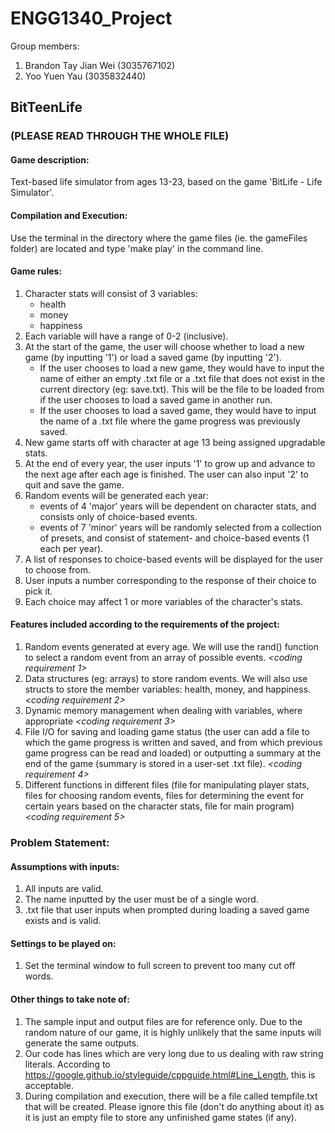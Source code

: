 # ENGG1340_Project

Group members: 
1. Brandon Tay Jian Wei (3035767102) 
2. Yoo Yuen Yau (3035832440)

## **BitTeenLife**
### (PLEASE READ THROUGH THE WHOLE FILE)

#### Game description: 
Text-based life simulator from ages 13-23, based on the game 'BitLife - Life Simulator'. 

#### Compilation and Execution:
Use the terminal in the directory where the game files (ie. the gameFiles folder) are located and type 'make play' in the command line.

#### Game rules: 
1. Character stats will consist of 3 variables:
   - health
   - money
   - happiness
2. Each variable will have a range of 0-2 (inclusive).
3. At the start of the game, the user will choose whether to load a new game (by inputting '1') or load a saved game (by inputting '2'). 
   - If the user chooses to load a new game, they would have to input the name of either an empty .txt file or a .txt file that does not exist in the current directory (eg: save.txt). This will be the file to be loaded from if the user chooses to load a saved game in another run.
   - If the user chooses to load a saved game, they would have to input the name of a .txt file where the game progress was previously saved.
4. New game starts off with character at age 13 being assigned upgradable stats. 
5. At the end of every year, the user inputs '1' to grow up and advance to the next age after each age is finished. The user can also input '2' to quit and save the game.
6. Random events will be generated each year:
   - events of 4 'major' years will be dependent on character stats, and consists only of choice-based events.
   - events of 7 'minor' years will be randomly selected from a collection of presets, and consist of statement- and choice-based events (1 each per year).
7. A list of responses to choice-based events will be displayed for the user to choose from.
8. User inputs a number corresponding to the response of their choice to pick it. 
9. Each choice may affect 1 or more variables of the character's stats.

#### Features included according to the requirements of the project:
1. Random events generated at every age. We will use the rand() function to select a random event from an array of possible events. *<coding requirement 1>*
2. Data structures (eg: arrays) to store random events. We will also use structs to store the member variables: health, money, and happiness. *<coding requirement 2>*
3. Dynamic memory management when dealing with variables, where appropriate *<coding requirement 3>*
4. File I/O for saving and loading game status (the user can add a file to which the game progress is written and saved, and from which previous game progress can be read and loaded) or outputting a summary at the end of the game (summary is stored in a user-set .txt file). *<coding requirement 4>*
5. Different functions in different files (file for manipulating player stats, files for choosing random events, files for determining the event for certain years based on the character stats, file for main program) *<coding requirement 5>*

### Problem Statement:
#### Assumptions with inputs:
1. All inputs are valid.
2. The name inputted by the user must be of a single word.
3. .txt file that user inputs when prompted during loading a saved game exists and is valid.
#### Settings to be played on:
1. Set the terminal window to full screen to prevent too many cut off words.
#### Other things to take note of:
1. The sample input and output files are for reference only. Due to the random nature of our game, it is highly unlikely that the same inputs will generate the same outputs.
2. Our code has lines which are very long due to us dealing with raw string literals. According to https://google.github.io/styleguide/cppguide.html#Line_Length, this is acceptable.
3. During compilation and execution, there will be a file called tempfile.txt that will be created. Please ignore this file (don't do anything about it) as it is just an empty file to store any unfinished game states (if any).
